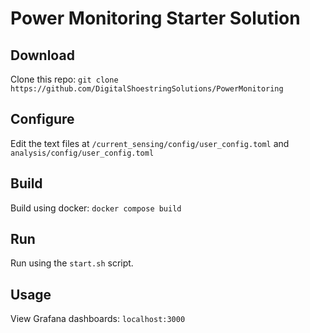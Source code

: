 # Power Monitoring Starter Solution

## Download
Clone this repo: `git clone https://github.com/DigitalShoestringSolutions/PowerMonitoring`
<!--tag/branch deliberately not included in above until release published. Head of default branch will do for now. -->
## Configure
Edit the text files at `/current_sensing/config/user_config.toml` and `analysis/config/user_config.toml`
## Build
Build using docker: `docker compose build`
## Run
Run using the `start.sh` script. 
## Usage
View Grafana dashboards: `localhost:3000` 
